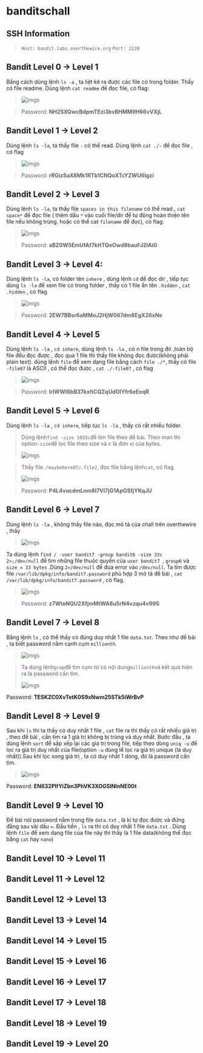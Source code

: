 # banditschall

## SSH Information

> `Host: bandit.labs.overthewire.org`
> `Port: 2220`

## **Bandit Level 0 → Level 1**

Bằng cách dùng lệnh `ls -a` , ta liệt kê ra được các file có trong folder. Thấy có file readme. Dùng lệnh `cat readme` để đọc file, có flag:

> ![imgs](/imgs/lv0.png)


> Password:  **NH2SXQwcBdpmTEzi3bvBHMM9H66vVXjL**

## **Bandit Level 1 → Level 2**

Dùng lệnh `ls -la`, ta thấy file `-` có thể read. Dùng lệnh `cat ./-` để đọc file , có flag

> ![imgs](/imgs/lv1.png)


> Password:  **rRGizSaX8Mk1RTb1CNQoXTcYZWU6lgzi**

## **Bandit Level 2 → Level 3**

Dùng lệnh `ls -la`, ta thấy file `spaces in this filename` có thể read., `cat space*` để đọc file ( thêm dấu `*` vào cuối file/dir để tự động hoàn thiện tên file nếu không trùng. hoặc có thể cat `filename` để đọc), có flag.

> ![imgs](/imgs/lv2.png)


> Password:  **aBZ0W5EmUfAf7kHTQeOwd8bauFJ2lAiG**

## **Bandit Level 3 → Level 4**:

Dùng lệnh `ls -la`, có folder tên `inhere` , dùng lệnh `cd` để đọc dir , tiếp tục dùng `ls -la` để xem file có trong folder , thấy có 1 file ẩn tên `.hidden` , `cat .hidden` , có flag

> ![imgs](/imgs/lv3.png)


> Password:  **2EW7BBsr6aMMoJ2HjW067dm8EgX26xNe**

## **Bandit Level 4 → Level 5**

Dùng lệnh `ls -la` , `cd inhere`, dùng lệnh `ls -la` , có n file trong đó ,toàn bộ file đều đọc được , đọc qua 1 file thì thấy file không đọc được(không phải plain text). dùng lệnh `file` để xem dạng file bằng cách `file ./*`, thấy có file `-file07` là ASCII , có thể đọc được , `cat ./-file07` , có flag

> ![imgs](/imgs/lv4.png)


> Password:  **lrIWWI6bB37kxfiCQZqUdOIYfr6eEeqR**

## **Bandit Level 5 → Level 6**

Dùng lệnh `ls -la` , `cd inhere`, tiếp tục `ls -la` , thấy có rất nhiều folder.

> Dùng lệnh`find -size 1033c`để tìm file theo đề bài. Theo man thì option`-size`để lọc file theo size và c là đơn vị của bytes.
>
> ![imgs](/imgs/manfind.png)


> Thấy file`./maybehere07/.file2`, đọc file bằng lệnh`cat`, có flag.
>
> ![imgs](/imgs/lv5.png)


> Password:  **P4L4vucdmLnm8I7Vl7jG1ApGSfjYKqJU**

## **Bandit Level 6 → Level 7**

Dùng lệnh `ls -la` , không thấy file nào, đọc mô tả của chall trên overthewire , thấy

> ![imgs](/imgs/otwlv6.png)


Ta dùng lệnh `find / -user bandit7 -group bandit6 -size 33c 2>;/dev/null` để tìm những file thuộc quyền của `user bandit7 `, `group6` và `size = 33 bytes` .Dùng `2>/dev/null` để đưa error vào `/dev/null`. Ta tìm được file `/var/lib/dpkg/info/bandit7.password` phù hợp 3 mô tả đề bài , `cat /var/lib/dpkg/info/bandit7.password` , có flag.

> ![imgs](/imgs/lv6.png)


> Password: **z7WtoNQU2XfjmMtWA8u5rN4vzqu4v99S**

## **Bandit Level 7 → Level 8**

Bằng lệnh `ls` , có thể thấy có đúng duy nhất 1 file `data.txt`. Theo như đề bài , ta biết password nằm cạnh cụm `millionth`.

> ![imgs](/imgs/debai7.png)


> Ta dùng lệnh`grep`để tìm cụm từ có nội dung`millionth`và kết quả hiện ra là password cần tìm.
>
> ![imgs](/imgs/lv7.png)


Password: **TESKZC0XvTetK0S9xNwm25STk5iWrBvP**

## **Bandit Level 8 → Level 9**

Sau khi `ls` thì ta thấy có duy nhất 1 file , `cat` file ra thì thấy có rất nhiều giá trị , theo đề bài , cần tìm ra 1 giá trị không bị trùng và duy nhất. Bước đầu , ta dùng lệnh `sort` để sắp xếp lại các giá trị trong file, tiếp theo dùng `uniq -u` để lọc ra giá trị duy nhất của file(option `-u` dùng lể lọc ra giá trị unique (là duy nhất)).Sau khi lọc xong giá trị , ta có duy nhất 1 dòng, đó là password cần tìm.

> ![imgs](/imgs/lv8.png)


Password: **EN632PlfYiZbn3PhVK3XOGSlNInNE00t**

## **Bandit Level 9 → Level 10**

Đề bài nói password nằm trong file `data.txt` , là kí tự đọc được và đứng đằng sau vài dấu `=`. Đầu tiền , `ls` ra thì có duy nhất 1 file `data.txt` . Dùng lệnh `file` để xem dạng file của file này thì thấy là 1 file data(không thể đọc bằng `cat` hay `nano`)

## **Bandit Level 10 → Level 11**

## **Bandit Level 11 → Level 12**

## **Bandit Level 12 → Level 13**

## **Bandit Level 13 → Level 14**

## **Bandit Level 14 → Level 15**

## **Bandit Level 15 → Level 16**

## **Bandit Level 16 → Level 17**

## **Bandit Level 17 → Level 18**

## **Bandit Level 18 → Level 19**

## **Bandit Level 19 → Level 20**